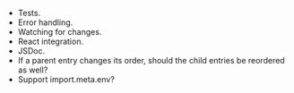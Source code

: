- Tests.
- Error handling.
- Watching for changes.
- React integration.
- JSDoc.
- If a parent entry changes its order, should the child entries be reordered as well?
- Support import.meta.env?
